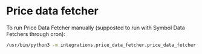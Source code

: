 # Price data fetcher

To run Price Data Fetcher manually (supposted to run with Symbol Data Fetchers through cron):

```bash
/usr/bin/python3 -m integrations.price_data_fetcher.price_data_fetcher
```